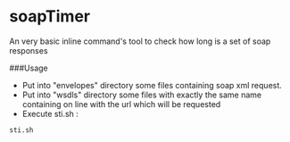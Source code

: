 soapTimer
========

An very basic inline command's tool to check how long is a set of soap responses

###Usage
- Put into "envelopes" directory some files containing soap xml request.
- Put into "wsdls" directory some files with exactly the same name containing on line with the url which will be requested
- Execute sti.sh :  
```
sti.sh
```

